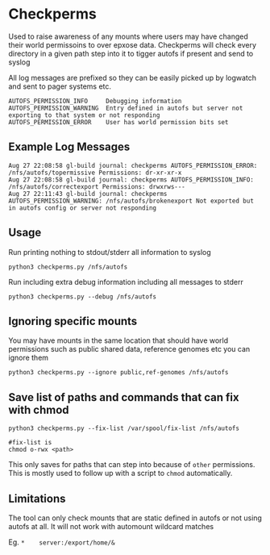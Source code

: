 # Checkperms

Used to raise awareness of any mounts where users may have changed their world permissoins to over epxose data.
Checkperms will check every directory in a given path step into it to tigger autofs if present and send to syslog 

All log messages are prefixed so they can be easily picked up by logwatch and sent to pager systems etc.

```
AUTOFS_PERMISSION_INFO     Debugging information
AUTOFS_PERMISSION_WARNING  Entry defined in autofs but server not exporting to that system or not responding
AUTOFS_PERMISSION_ERROR    User has world permission bits set
```

## Example Log Messages

```
Aug 27 22:08:58 gl-build journal: checkperms AUTOFS_PERMISSION_ERROR: /nfs/autofs/topermissive Permissions: dr-xr-xr-x
Aug 27 22:08:58 gl-build journal: checkperms AUTOFS_PERMISSION_INFO: /nfs/autofs/correctexport Permissions: drwxrws---
Aug 27 22:11:43 gl-build journal: checkperms AUTOFS_PERMISSION_WARNING: /nfs/autofs/brokenexport Not exported but in autofs config or server not responding
```

## Usage


Run printing nothing to stdout/stderr all information to syslog

```
python3 checkperms.py /nfs/autofs
```

Run including extra debug information including all messages to stderr

```
python3 checkperms.py --debug /nfs/autofs
```

## Ignoring specific mounts

You may have mounts in the same location that should have world permissions such as public shared data, reference genomes etc you can ignore them

```
python3 checkperms.py --ignore public,ref-genomes /nfs/autofs
```

## Save list of paths and commands that can fix with chmod

```
python3 checkperms.py --fix-list /var/spool/fix-list /nfs/autofs

#fix-list is
chmod o-rwx <path>
```

This only saves for paths that can step into because of `other` permissions.  This is mostly used to follow up with a script to `chmod` automatically.


## Limitations

The tool can only check mounts that are static defined in autofs or not using autofs at all. 
It will not work with automount wildcard matches 

Eg. `*    server:/export/home/&`
